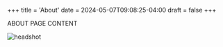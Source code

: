 +++
title = 'About'
date = 2024-05-07T09:08:25-04:00
draft = false
+++

ABOUT PAGE CONTENT

<img src="/images/headshot.jpg" alt="headshot">

